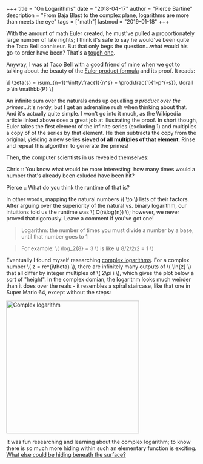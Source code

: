 +++
title = "On Logarithms"
date = "2018-04-17"
author = "Pierce Bartine"
description = "From Baja Blast to the complex plane, logarithms are more than meets the eye"
tags = ["math"]
lastmod = "2019-01-18"
+++

With the amount of math Euler created, he must've pulled a proportionately large number of late nights; I think it's safe to say he would've been quite the Taco Bell conniseur. But that only begs the question...what would his go-to order have been? That's a [tough one][5].

Anyway, I was at Taco Bell with a good friend of mine when we got to talking about the beauty of the [Euler product formula][2] and its proof. It reads:

\\[ \zeta(s) = \sum_{n=1}^\infty\frac{1}{n^s} = \prod\frac{1}{1-p^{-s}}, \forall p \in \mathbb{P} \\]

An infinite sum over the naturals ends up equalling _a product over the primes_...it's nerdy, but I get an adrenaline rush when thinking about that. And it's actually quite simple. I won't go into it much, as the Wikipedia article linked above does a great job at illustrating the proof. In short though, Euler takes the first element of the infinite series (excluding 1) and multiplies a copy of of the series by that element. He then subtracts the copy from the original, yielding a new series **sieved of all multiples of that element**. Rinse and repeat this algorithm to generate the primes!

Then, the computer scientists in us revealed themselves:


Chris :: You know what would be more interesting: how many times would a number that's already been exluded have been hit?

Pierce :: What do you think the runtime of that is?


In other words, mapping the natural numbers \\( \to \\) lists of their factors. After arguing over the superiority of the natural vs. binary logarithm, our intuitions told us the runtime was \\( O(n\log{n}) \\); however, we never proved that rigorously. Leave a comment if you've got one!

> Logarithm: the number of times you must divide a number by a base, until that number goes to 1

> For example: \\( \log_2{8} = 3 \\) is like \\( 8/2/2/2 = 1 \\)

Eventually I found myself researching [complex logarithms][3]. For a complex number \\( z = re^{i\theta} \\), there are infinitely many outputs of \\( \ln{z} \\) that all differ by integer multiples of \\( 2\pi i \\), which gives the plot below a sort of "height". In the complex domian, the logarithm looks much weirder than it does over the reals - it resembles a spiral staircase, like that one in Super Mario 64, except without the steps:

<!-- TODO: interactive plot of 2D map of logarithm x vs base -->
<img src="https://upload.wikimedia.org/wikipedia/commons/thumb/a/ab/Riemann_surface_log.svg/791px-Riemann_surface_log.svg.png" alt="Complex logarithm" width="350">

It was fun researching and learning about the complex logarithm; to know there is so much more hiding within such an elementary function is exciting. [What else could be hiding beneath the surface?][4]


[1]: https://www.google.com/search?q=when+was+special+relativity+published
[2]: https://en.wikipedia.org/wiki/Proof_of_the_Euler_product_formula_for_the_Riemann_zeta_function
[3]: https://en.wikipedia.org/wiki/Complex_logarithm
[4]: https://en.wikipedia.org/wiki/Modular_form
[5]: https://en.wikipedia.org/wiki/Millennium_Prize_Problems
